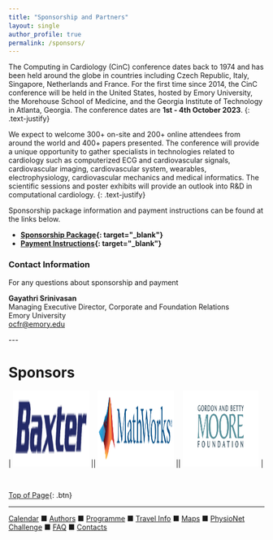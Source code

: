 ```yaml
---
title: "Sponsorship and Partners"
layout: single
author_profile: true
permalink: /sponsors/
---
```

<a name="top"></a>

The Computing in Cardiology (CinC) conference dates back to 1974 and has been held around the globe in countries including Czech Republic, Italy, Singapore, Netherlands and France. For the first time since 2014, the CinC conference will be held in the United States, hosted by Emory University, the Morehouse School of Medicine, and the Georgia Institute of Technology in Atlanta, Georgia. The conference dates are **1st - 4th October 2023**.
{: .text-justify}

We expect to welcome 300+ on-site and 200+ online attendees from around the world and 400+ papers presented. The conference will provide a unique opportunity to gather specialists in technologies related to cardiology such as computerized ECG and cardiovascular signals, cardiovascular imaging, cardiovascular system, wearables, electrophysiology, cardiovascular mechanics and medical informatics. The scientific sessions and poster exhibits will provide an outlook into R&D in computational cardiology.
{: .text-justify}

Sponsorship package information and payment instructions can be found at the links below.
- **[Sponsorship Package](https://cinc2023.github.io/assets/img/sponsorship_flyer.pdf){: target="_blank"}**
- **[Payment Instructions](https://cinc2023.github.io/assets/img/payment_instructions.pdf){: target="_blank"}**

### Contact Information
For any questions about sponsorship and payment
<p class="notice"><strong>Gayathri Srinivasan</strong>
<br>Managing Executive Director, Corporate and Foundation Relations
<br>Emory University
<br><a href="mailto: ocfr@emory.edu" target="_blank">ocfr@emory.edu</a>
</p>
---

# Sponsors
<style>
table {border: none!important;}
table, th, td {border: none!important;}
blockquote {
    border: none!;
    padding-left: 10px;
}
</style>

| <img src="/assets/img/baxter.png" alt="" height=150 width=150/> || <img src="/assets/img/mathworks.png" alt="" height=150 width=150/> || <img src="/assets/img/moore.png" alt="" height=150 width=150/> |

&nbsp;
&nbsp;

[Top of Page](#top){: .btn}

---

[Calendar](../dates/) &#9632; [Authors](../authors) &#9632; [Programme](../programme/) &#9632; [Travel Info](../travel/) &#9632; [Maps](../map) &#9632; [PhysioNet Challenge](../challenge/) &#9632; [FAQ](../faq/) &#9632; [Contacts](../contact/)